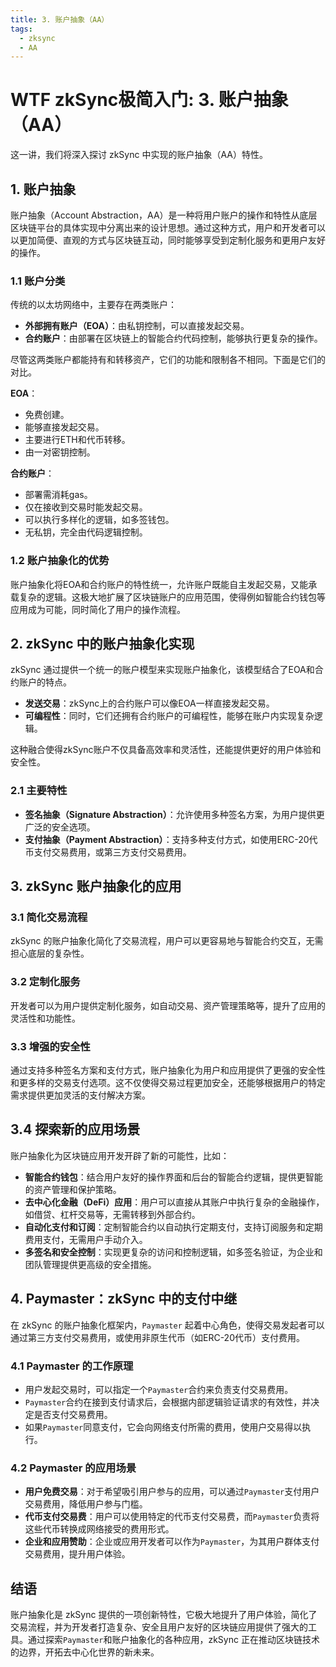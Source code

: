 ```yaml
---
title: 3. 账户抽象（AA）
tags:
  - zksync
  - AA
---
```


# WTF zkSync极简入门: 3. 账户抽象（AA）

这一讲，我们将深入探讨 zkSync 中实现的账户抽象（AA）特性。

## 1. 账户抽象

账户抽象（Account Abstraction，AA）是一种将用户账户的操作和特性从底层区块链平台的具体实现中分离出来的设计思想。通过这种方式，用户和开发者可以以更加简便、直观的方式与区块链互动，同时能够享受到定制化服务和更用户友好的操作。

### 1.1 账户分类

传统的以太坊网络中，主要存在两类账户：

- **外部拥有账户（EOA）**：由私钥控制，可以直接发起交易。
- **合约账户**：由部署在区块链上的智能合约代码控制，能够执行更复杂的操作。

尽管这两类账户都能持有和转移资产，它们的功能和限制各不相同。下面是它们的对比。

**EOA**：

- 免费创建。
- 能够直接发起交易。
- 主要进行ETH和代币转移。
- 由一对密钥控制。

**合约账户**：

- 部署需消耗gas。
- 仅在接收到交易时能发起交易。
- 可以执行多样化的逻辑，如多签钱包。
- 无私钥，完全由代码逻辑控制。

### 1.2 账户抽象化的优势

账户抽象化将EOA和合约账户的特性统一，允许账户既能自主发起交易，又能承载复杂的逻辑。这极大地扩展了区块链账户的应用范围，使得例如智能合约钱包等应用成为可能，同时简化了用户的操作流程。

## 2. zkSync 中的账户抽象化实现

zkSync 通过提供一个统一的账户模型来实现账户抽象化，该模型结合了EOA和合约账户的特点。

- **发送交易**：zkSync上的合约账户可以像EOA一样直接发起交易。
- **可编程性**：同时，它们还拥有合约账户的可编程性，能够在账户内实现复杂逻辑。

这种融合使得zkSync账户不仅具备高效率和灵活性，还能提供更好的用户体验和安全性。

### 2.1 主要特性

- **签名抽象（Signature Abstraction）**：允许使用多种签名方案，为用户提供更广泛的安全选项。
- **支付抽象（Payment Abstraction）**：支持多种支付方式，如使用ERC-20代币支付交易费用，或第三方支付交易费用。

## 3. zkSync 账户抽象化的应用

### 3.1 简化交易流程

zkSync 的账户抽象化简化了交易流程，用户可以更容易地与智能合约交互，无需担心底层的复杂性。

### 3.2 定制化服务

开发者可以为用户提供定制化服务，如自动交易、资产管理策略等，提升了应用的灵活性和功能性。

### 3.3 增强的安全性

通过支持多种签名方案和支付方式，账户抽象化为用户和应用提供了更强的安全性和更多样的交易支付选项。这不仅使得交易过程更加安全，还能够根据用户的特定需求提供更加灵活的支付解决方案。

## 3.4 探索新的应用场景

账户抽象化为区块链应用开发开辟了新的可能性，比如：

- **智能合约钱包**：结合用户友好的操作界面和后台的智能合约逻辑，提供更智能的资产管理和保护策略。
- **去中心化金融（DeFi）应用**：用户可以直接从其账户中执行复杂的金融操作，如借贷、杠杆交易等，无需转移到外部合约。
- **自动化支付和订阅**：定制智能合约以自动执行定期支付，支持订阅服务和定期费用支付，无需用户手动介入。
- **多签名和安全控制**：实现更复杂的访问和控制逻辑，如多签名验证，为企业和团队管理提供更高级的安全措施。

## 4. Paymaster：zkSync 中的支付中继

在 zkSync 的账户抽象化框架内，`Paymaster` 起着中心角色，使得交易发起者可以通过第三方支付交易费用，或使用非原生代币（如ERC-20代币）支付费用。

### 4.1 Paymaster 的工作原理

- 用户发起交易时，可以指定一个`Paymaster`合约来负责支付交易费用。
- `Paymaster`合约在接到支付请求后，会根据内部逻辑验证请求的有效性，并决定是否支付交易费用。
- 如果`Paymaster`同意支付，它会向网络支付所需的费用，使用户交易得以执行。

### 4.2 Paymaster 的应用场景

- **用户免费交易**：对于希望吸引用户参与的应用，可以通过`Paymaster`支付用户交易费用，降低用户参与门槛。
- **代币支付交易费**：用户可以使用特定的代币支付交易费，而`Paymaster`负责将这些代币转换成网络接受的费用形式。
- **企业和应用赞助**：企业或应用开发者可以作为`Paymaster`，为其用户群体支付交易费用，提升用户体验。

## 结语

账户抽象化是 zkSync 提供的一项创新特性，它极大地提升了用户体验，简化了交易流程，并为开发者打造复杂、安全且用户友好的区块链应用提供了强大的工具。通过探索`Paymaster`和账户抽象化的各种应用，zkSync 正在推动区块链技术的边界，开拓去中心化世界的新未来。